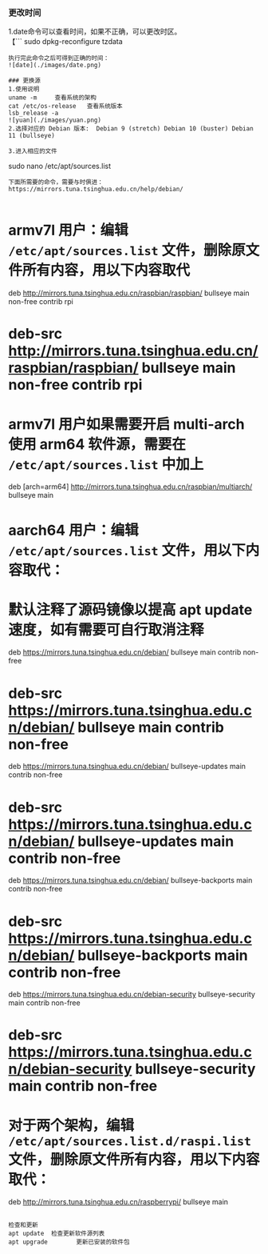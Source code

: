 ### 更改时间
1.date命令可以查看时间，如果不正确，可以更改时区。   
【```
sudo dpkg-reconfigure tzdata
```】  
执行完此命令之后可得到正确的时间：
![date](./images/date.png)

### 更换源  
1.使用说明   
uname -m     查看系统的架构   
cat /etc/os-release   查看系统版本  
lsb_release -a   
![yuan](./images/yuan.png)  
2.选择对应的 Debian 版本:  Debian 9 (stretch) Debian 10 (buster) Debian 11 (bullseye)  

3.进入相应的文件
```
sudo nano /etc/apt/sources.list
```
下面所需要的命令，需要与时俱进：https://mirrors.tuna.tsinghua.edu.cn/help/debian/  


```
# armv7l 用户：编辑 `/etc/apt/sources.list` 文件，删除原文件所有内容，用以下内容取代
deb http://mirrors.tuna.tsinghua.edu.cn/raspbian/raspbian/ bullseye main non-free contrib rpi
# deb-src http://mirrors.tuna.tsinghua.edu.cn/raspbian/raspbian/ bullseye main non-free contrib rpi
 
# armv7l 用户如果需要开启 multi-arch 使用 arm64 软件源，需要在 `/etc/apt/sources.list` 中加上
deb [arch=arm64] http://mirrors.tuna.tsinghua.edu.cn/raspbian/multiarch/ bullseye main
 
# aarch64 用户：编辑 `/etc/apt/sources.list` 文件，用以下内容取代：
# 默认注释了源码镜像以提高 apt update 速度，如有需要可自行取消注释
deb https://mirrors.tuna.tsinghua.edu.cn/debian/ bullseye main contrib non-free
# deb-src https://mirrors.tuna.tsinghua.edu.cn/debian/ bullseye main contrib non-free
deb https://mirrors.tuna.tsinghua.edu.cn/debian/ bullseye-updates main contrib non-free
# deb-src https://mirrors.tuna.tsinghua.edu.cn/debian/ bullseye-updates main contrib non-free
deb https://mirrors.tuna.tsinghua.edu.cn/debian/ bullseye-backports main contrib non-free
# deb-src https://mirrors.tuna.tsinghua.edu.cn/debian/ bullseye-backports main contrib non-free
deb https://mirrors.tuna.tsinghua.edu.cn/debian-security bullseye-security main contrib non-free
# deb-src https://mirrors.tuna.tsinghua.edu.cn/debian-security bullseye-security main contrib non-free
 
# 对于两个架构，编辑 `/etc/apt/sources.list.d/raspi.list` 文件，删除原文件所有内容，用以下内容取代：
deb http://mirrors.tuna.tsinghua.edu.cn/raspberrypi/ bullseye main
```

检查和更新   
apt update  检查更新软件源列表  
apt upgrade        更新已安装的软件包   
